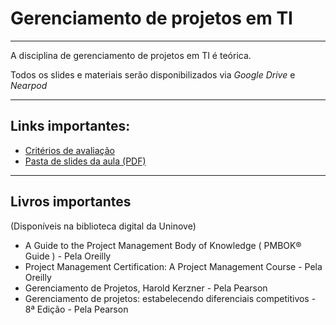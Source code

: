 # Gerenciamento de projetos em TI
----


A disciplina de gerenciamento de projetos em TI é teórica.

Todos os slides e materiais serão disponibilizados via *Google Drive* e *Nearpod*

----

## Links importantes:

 - [Critérios de avaliação](https://docs.google.com/document/d/1AdKMILmnX4WSP8zUVZGhUCMWDGhNpMxMFV-nWHQZckM/edit?usp=sharing)
 - [Pasta de slides da aula (PDF)](https://drive.google.com/drive/folders/16V0iNsZayeda7gE7XjRI0ist5oCE5T9s?usp=sharing)


----

## Livros importantes
(Disponíveis na biblioteca digital da Uninove)

 - A Guide to the Project Management Body of Knowledge ( PMBOK® Guide ) - Pela Oreilly
 - Project Management Certification: A Project Management Course - Pela Oreilly
 - Gerenciamento de Projetos, Harold Kerzner - Pela Pearson
 - Gerenciamento de projetos: estabelecendo diferenciais competitivos - 8ª Edição - Pela Pearson
